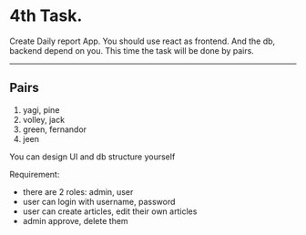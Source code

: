 # 4th Task.
Create Daily report App.
You should use react as frontend.
And the db, backend depend  on  you.
This time the task will be done by pairs.

---------------

## Pairs
1. yagi, pine
2. volley, jack
3. green, fernandor
4. jeen

You can design UI and db structure yourself

Requirement:
- there are 2 roles: admin, user
- user can login with username, password
- user can create articles, edit their own articles
- admin approve, delete them